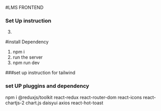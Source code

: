 #LMS FRONTEND

### Set Up instruction

3.
#install Dependency

1. npm i
2. run the server
3. npm run dev

###set up instruction for tailwind

### set UP pluggins and dependency
 npm i 
 @reduxjs/toolkit 
 react-redux 
 react-router-dom 
 react-icons 
 react-chartjs-2 
 chart.js 
 daisyui 
 axios
 react-hot-toast
